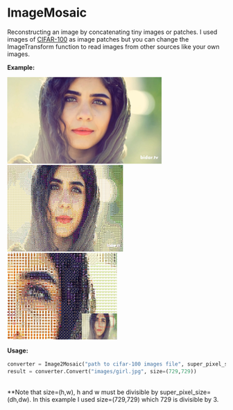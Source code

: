 # ImageMosaic
Reconstructing an image by concatenating tiny images or patches. I used images of <a href='https://www.cs.toronto.edu/~kriz/cifar-100-python.tar.gz'>CIFAR-100</a> as image patches but you can change the ImageTransform function to read images from other sources like your own images.

<b>Example:</b>
<p align="left">
  <img src="https://github.com/a-m-farahani/ImageMosaic/blob/master/images/girl.jpg" height="200" title="Input Image">
  <img src="https://github.com/a-m-farahani/ImageMosaic/blob/master/images/result.jpg" height="200" title="Result Image">
  <img src="https://github.com/a-m-farahani/ImageMosaic/blob/master/images/result_zoom1.jpg" height="200" title="Result Image - Zoomed">
</p>

<b> Usage: </b> <br/>

```python
converter = Image2Mosaic("path to cifar-100 images file", super_pixel_size=(3,3))
result = converter.Convert("images/girl.jpg", size=(729,729))
```

<br/>
**Note that size=(h,w), h and w must be divisible by super_pixel_size=(dh,dw). In this example I used size=(729,729) which 729 is divisible by 3.
